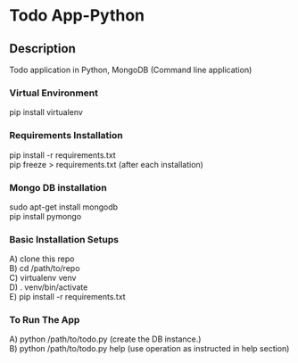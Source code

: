 # Todo App-Python
## Description  <br />
Todo application in Python, MongoDB (Command line application) <br />

### Virtual Environment <br />
pip install virtualenv <br />

### Requirements Installation <br />
pip install -r requirements.txt  <br />
pip freeze > requirements.txt  (after each installation) <br />

### Mongo DB installation <br />
sudo apt-get install mongodb <br />
pip install pymongo <br />

### Basic Installation Setups <br />
A) clone this repo <br />
B) cd /path/to/repo <br />
C) virtualenv venv <br />
D) . venv/bin/activate <br />
E) pip install -r requirements.txt <br />

### To Run The App
A) python /path/to/todo.py (create the DB instance.)<br />
B) python /path/to/todo.py help (use operation as instructed in help section) <br />
